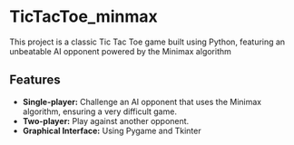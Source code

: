 # TicTacToe_minmax
This project is a classic Tic Tac Toe game built using Python, featuring an unbeatable AI opponent powered by the Minimax algorithm
## Features
* **Single-player:** Challenge an AI opponent that uses the Minimax algorithm, ensuring a very difficult game.
* **Two-player:** Play against another opponent.
* **Graphical Interface:** Using Pygame and Tkinter
